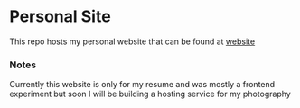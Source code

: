 # Personal Site #
This repo hosts my personal website that can be found at [website](https://jaredalbright.net/)
### Notes ###
Currently this website is only for my resume and was mostly a frontend experiment but soon I will be building a hosting service for my photography